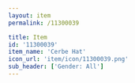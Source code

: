 ```yaml
---
layout: item
permalink: /11300039

title: Item
id: '11300039'
item_name: 'Cerbe Hat'
icon_url: 'item/icon/11300039.png'
sub_header: ['Gender: All']
---
```

